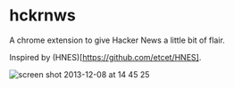 hckrnws
=======

A chrome extension to give Hacker News a little bit of flair.

Inspired by (HNES)[https://github.com/etcet/HNES].

![screen shot 2013-12-08 at 14 45 25](https://f.cloud.github.com/assets/1424573/1701365/9171317e-6053-11e3-9046-f806dde2c669.png)

